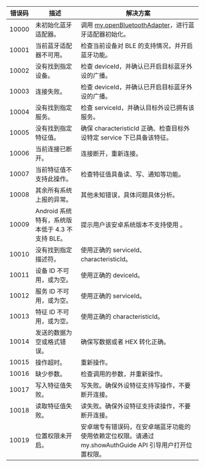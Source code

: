 | **错误码** | **描述** | **解决方案** |
| --- | --- | --- |
| 10000 | 未初始化蓝牙适配器。 | 调用 [my.openBluetoothAdapter](https://opendocs.alipay.com/mini/api/kunuy4)，进行蓝牙适配器初始化。 |
| 10001 | 当前蓝牙适配器不可用。 | 检查当前设备对 BLE 的支持情况，并开启蓝牙功能。 |
| 10002 | 没有找到指定设备。 | 检查 deviceId，并确认已开启目标蓝牙外设的广播。 |
| 10003 | 连接失败。 | 检查 deviceId，并确认已开启目标蓝牙外设的广播。 |
| 10004 | 没有找到指定服务。 | 检查 serviceId，并确认目标外设已拥有该服务。 |
| 10005 | 没有找到指定特征值。 | 确保 characteristicId 正确、检查目标外设特定 service 下已具备该特征。 |
| 10006 | 当前连接已断开。 | 连接断开，重新连接。 |
| 10007 | 当前特征值不支持此操作。 | 检查特征值具备读、写、通知等功能。 |
| 10008 | 其余所有系统上报的异常。 | 其他未知错误，具体问题具体分析。 |
| 10009 | Android 系统特有，系统版本低于 4.3 不支持 BLE。 | 提示用户该安卓系统版本不支持使用 。 |
| 10010 | 没有找到指定描述符。 | 使用正确的 serviceId、characteristicId。 |
| 10011 | 设备 ID 不可用，或为空。 | 使用正确的 deviceId。 |
| 10012 | 服务 ID 不可用，或为空。 | 使用正确的 serviceId。 |
| 10013 | 特征 ID 不可用，或为空。 | 使用正确的 characteristicId。 |
| 10014 | 发送的数据为空或格式错误。 | 确保写数据或者 HEX 转化正确。 |
| 10015 | 操作超时。 | 重新操作。 |
| 10016 | 缺少参数。 | 检查调用的参数，并重新操作。 |
| 10017 | 写入特征值失败。 | 写失败。确保外设特征支持写操作，不要断开连接。 |
| 10018 | 读取特征值失败。 | 读失败。确保外设特征支持读操作，不要断开连接。 |
| 10019 | 位置权限未开启。 | 安卓端专有错误码，在安卓端蓝牙功能的使用依赖定位权限。请通过my.showAuthGuide API 引导用户打开位置权限。 |

